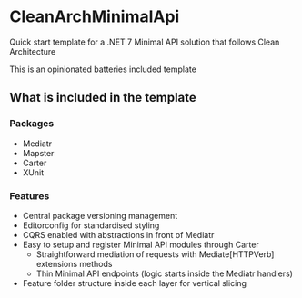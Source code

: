 # CleanArchMinimalApi

Quick start template for a .NET 7 Minimal API solution that follows Clean Architecture

This is an opinionated batteries included template

## What is included in the template

### Packages

- Mediatr
- Mapster
- Carter
- XUnit

### Features

- Central package versioning management
- Editorconfig for standardised styling
- CQRS enabled with abstractions in front of Mediatr
- Easy to setup and register Minimal API modules through Carter
  - Straightforward mediation of requests with Mediate[HTTPVerb] extensions methods
  - Thin Minimal API endpoints (logic starts inside the Mediatr handlers)
- Feature folder structure inside each layer for vertical slicing
